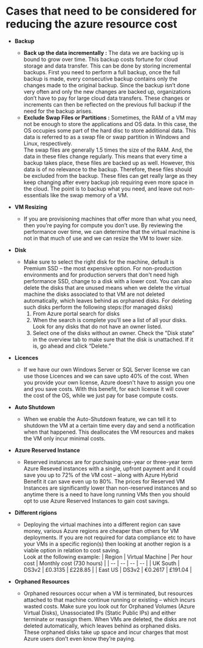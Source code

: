 # Cases that need to be considered for reducing the azure resource cost 

- **Backup** 
  - **Back up the data incrementally :** The data we are backing up is bound to grow over time. This backup costs fortune for cloud storage and data transfer. This can be done by 
 storing incremental backups. First you need to perform a full backup, once the full backup is made, every consecutive backup contains only the changes made to the original 
 backup. Since the backup isn’t done very often and only the new changes are backed up, organizations don’t have to pay for large cloud data transfers. These changes or 
 increments can then be reflected on the previous full backup if the need for the backup arises. 
  - **Exclude Swap Files or Partitions :** Sometimes, the RAM of a VM may not be enough to store the applications and OS data. In this case, the OS occupies some part of the hard 
  disc to store additional data. This data is referred to as a swap file or swap partition in Windows and Linux, respectively.<br>
  The swap files are generally 1.5 times the size of the RAM. And, the data in these files change regularly. This means that every time a backup takes place, 
  these files are backed up as well. However, this data is of no relevance to the backup. Therefore, these files should be excluded from the backup. These files can get 
  really large as they keep changing after every backup job requiring even more space in the cloud. The point is to backup what you need, and leave out non-essentials like 
  the swap memory of a VM.


- **VM Resizing**
  - If you are provisioning machines that offer more than what you need, then you’re paying for compute you don’t use. By reviewing the performance over time, we can determine 
  that the virtual machine is not in that much of use and we can resize the VM to lower size.


- **Disk**
  - Make sure to select the right disk for the machine, default is Premium SSD – the most expensive option. For non-production environments and for production servers that 
    don't need high performance SSD, change to a disk with a lower cost. You can also delete the disks that are unused means when we delete the virtual machine the disks associated to that VM are not deleted automatically, which leaves behind as orphaned disks. For deleting such disks perform the following steps:(for managed disks)
    1. From Azure portal search for disks
    2. When the search is complete you’ll see a list of all your disks. Look for any disks that do not have an owner listed.
    3. Select one of the disks without an owner. Check the "Disk state” in the overview tab to make sure that the disk is unattached. If it is, go ahead and click “Delete.”

- **Licences**
  - If we have our own Windows Server or SQL Server license we can use those Licences and we can save upto 40% of the cost. When you provide your own license, Azure doesn't have 
  to assign you one and you save costs. With this benefit, for each license it will cover the cost of the OS, while we just pay for base compute costs.
  
- **Auto Shutdown**
  - When we enable the Auto-Shutdown feature, we can tell it to shutdown the VM at a certain time every day and send a notification when that happened. This deallocates the VM 
  resources and makes the VM only incur minimal costs.
  
- **Azure Reserved Instance**
  - Reserved instances are for purchasing one-year or three-year term Azure Reseved instances with a single, upfront payment and it could save you up to 72% of the VM 
    cost – along with Azure Hybrid Benefit it can save even up to 80%. The prices for Reserved VM Instances are significantly lower than non-reserved instances and so anytime 
    there is a need to have long running VMs then you should opt to use Azure Reserved Instances to gain cost savings.
    
- **Different rigions**
  - Deploying the virtual machines into a different region can save money, various Azure regions are cheaper than others for VM deployments. If you are not required for data 
    compliance etc to have your VMs in a specific region(s) then looking at another region is a viable option in relation to cost saving.<br>
    Look at the following example:
    | Region | Virtual Machine | Per hour cost | Monthly cost (730 hours) |
    | -- | -- | -- | -- |
    | UK South | DS3v2 | £0.3135 | £228.85 |
    | East US | DS3v2 | €0.2617 | £191.04 |

- **Orphaned Resources**
  - Orphaned resources occur when a VM is terminated, but resources attached to that machine continue running or existing – which incurs wasted costs. 
    Make sure you look out for Orphaned Volumes (Azure Virtual Disks), Unassociated IPs (Static Public IPs) and either terminate or reassign them. When VMs are deleted, the disks are not deleted automatically, which leaves behind as orphaned disks. These orphaned disks take up space and incur charges that most Azure users don’t even know they’re paying.

